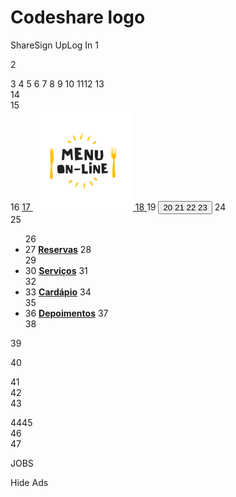 # Codeshare logo
 ShareSign UpLog In
1
<!DOCTYPE html>
2
<html lang="pt-br">
3
  <head>
4
    <meta charset="UTF-8" />
5
    <meta name="viewport" content="width=device-width, initial-scale=1.0" />
6
    <title>Restaurente - Seja bem vindo!</title>
7
    <link rel="stylesheet" href="./css/bootstrap.min.css" />
8
    <link rel="stylesheet" href="./css/fontawesome.css" />  
9
    <link rel="stylesheet" href="./css/main.css" />
10
  </head>
11
​
12
  <body>
13
    <section class="header">
14
      <div class="container">
15
          <nav class="navbar navbar-expand-lg pl-0 pr-0 col-one">
16
              <a class="navbar-brand" href="#">
17
                  <img src="./img/logo.png" width="160" class="img-logo" />
18
              </a>
19
              <button class="navbar-toggler" type="button" data-toggle="collapse" data-target="#navbarNavDropdown">
20
                  <span class="navbar-toggler-icon">
21
                      <i class="fas fa-bars"></i>
22
                  </span>
23
              </button>
24
              <div class="collapse navbar-collapse" id="navbarNavDropdown">
25
                  <ul class="navbar-nav ml-auto mr-auto">
26
                      <li class="nav-item">
27
                          <a href="#reservas" class="nav-link"><b>Reservas</b></a>
28
                      </li>
29
                      <li class="nav-item">
30
                          <a href="#servicos" class="nav-link"><b>Serviços</b></a>
31
                      </li>
32
                      <li class="nav-item">
33
                          <a href="#cardapio" class="nav-link"><b>Cardápio</b></a>
34
                      </li>
35
                      <li class="nav-item">
36
                          <a href="#depoimentos" class="nav-link"><b>Depoimentos</b></a>
37
                      </li>
38
                  </ul>
39
                  
40
              </div>
41
          </nav>
42
      </div>
43
  </section>
44
​
45
    <section class="banner"></section>
46
    <section class="servicos"id="servicos"></section>
47
    <section class="cardapio" id="cardapio"></section>


JOBS


Hide Ads

